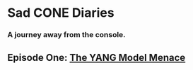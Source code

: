 # Sad CONE Diaries
### A journey away from the console.
## Episode One: [The YANG Model Menace][episode_001]

[episode_001]: https://github.com/RobW3LGA/Sad_CONE_Diaries/episode_001.md